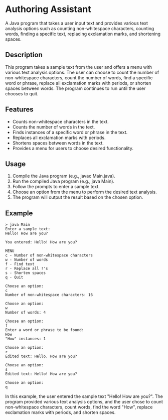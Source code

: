 # Authoring Assistant

A Java program that takes a user input text and provides various text analysis options such as counting non-whitespace characters, counting words, finding a specific text, replacing exclamation marks, and shortening spaces.

## Description

This program takes a sample text from the user and offers a menu with various text analysis options. The user can choose to count the number of non-whitespace characters, count the number of words, find a specific word or phrase, replace all exclamation marks with periods, or shorten spaces between words. The program continues to run until the user chooses to quit.

## Features

- Counts non-whitespace characters in the text.
- Counts the number of words in the text.
- Finds instances of a specific word or phrase in the text.
- Replaces all exclamation marks with periods.
- Shortens spaces between words in the text.
- Provides a menu for users to choose desired functionality.

## Usage

1. Compile the Java program (e.g., javac Main.java).
2. Run the compiled Java program (e.g., java Main).
3. Follow the prompts to enter a sample text.
4. Choose an option from the menu to perform the desired text analysis.
5. The program will output the result based on the chosen option.

## Example

```plaintext
> java Main
Enter a sample text:
Hello! How are you?

You entered: Hello! How are you?

MENU
c - Number of non-whitespace characters
w - Number of words
f - Find text
r - Replace all !'s
s - Shorten spaces
q - Quit

Choose an option:
c
Number of non-whitespace characters: 16

Choose an option:
w
Number of words: 4

Choose an option:
f
Enter a word or phrase to be found:
How
"How" instances: 1

Choose an option:
r
Edited text: Hello. How are you?

Choose an option:
s
Edited text: Hello! How are you?

Choose an option:
q
```
In this example, the user entered the sample text "Hello! How are you?". The program provided various text analysis options, and the user chose to count non-whitespace characters, count words, find the word "How", replace exclamation marks with periods, and shorten spaces.
